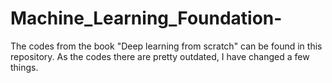 # Machine_Learning_Foundation-
The codes from the book "Deep learning from scratch" can be found in this repository. As the codes there are pretty outdated, I have changed a few things.
